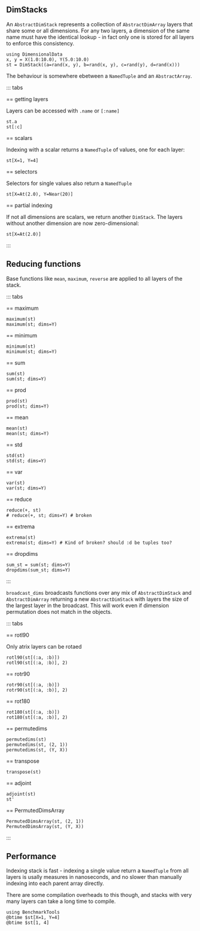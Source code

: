 ## DimStacks

An `AbstractDimStack` represents a collection of `AbstractDimArray`
layers that share some or all dimensions. For any two layers, a dimension
of the same name must have the identical lookup - in fact only one is stored
for all layers to enforce this consistency.


````@ansi stack
using DimensionalData
x, y = X(1.0:10.0), Y(5.0:10.0)
st = DimStack((a=rand(x, y), b=rand(x, y), c=rand(y), d=rand(x)))
````

The behaviour is somewhere ebetween a `NamedTuple` and an `AbstractArray`.

::: tabs

== getting layers

Layers can be accessed with `.name` or `[:name]`

````@ansi stack
st.a
st[:c]
````

== scalars

Indexing with a scalar returns a `NamedTuple` of values, one for each layer:

````@ansi stack
st[X=1, Y=4]
````

== selectors

Selectors for single values also return a `NamedTuple`

````@ansi stack
st[X=At(2.0), Y=Near(20)]
````

== partial indexing

If not all dimensions are scalars, we return another `DimStack`.
The layers without another dimension are now zero-dimensional:

````@ansi stack
st[X=At(2.0)]
````

:::


## Reducing functions

Base functions like `mean`, `maximum`, `reverse` are applied to all layers of the stack.

::: tabs

== maximum

````@ansi stack
maximum(st)
maximum(st; dims=Y)
````

== minimum

````@ansi stack
minimum(st)
minimum(st; dims=Y)
````

== sum

````@ansi stack
sum(st)
sum(st; dims=Y)
````

== prod

````@ansi stack
prod(st)
prod(st; dims=Y)
````

== mean

````@ansi stack
mean(st)
mean(st; dims=Y)
````

== std

````@ansi stack
std(st)
std(st; dims=Y)
````

== var

````@ansi stack
var(st)
var(st; dims=Y)
````

== reduce

````@ansi stack
reduce(+, st)
# reduce(+, st; dims=Y) # broken
````

== extrema

````@ansi stack
extrema(st)
extrema(st; dims=Y) # Kind of broken? should :d be tuples too?
````

== dropdims

````@ansi stack
sum_st = sum(st; dims=Y)
dropdims(sum_st; dims=Y)
````

:::

`broadcast_dims` broadcasts functions over any mix of `AbstractDimStack` and
`AbstractDimArray` returning a new `AbstractDimStack` with layers the size of
the largest layer in the broadcast. This will work even if dimension permutation 
does not match in the objects.


::: tabs

== rotl90

Only atrix layers can be rotaed

````@ansi stack
rotl90(st[(:a, :b)])
rotl90(st[(:a, :b)], 2)
````

== rotr90

````@ansi stack
rotr90(st[(:a, :b)])
rotr90(st[(:a, :b)], 2)
````

== rot180

````@ansi stack
rot180(st[(:a, :b)])
rot180(st[(:a, :b)], 2)
````

== permutedims

````@ansi stack
permutedims(st)
permutedims(st, (2, 1))
permutedims(st, (Y, X))
````

== transpose

````@ansi stack
transpose(st)
````

== adjoint

````@ansi stack
adjoint(st)
st'
````

== PermutedDimsArray

````@ansi stack
PermutedDimsArray(st, (2, 1))
PermutedDimsArray(st, (Y, X))
````

:::

## Performance 

Indexing stack is fast - indexing a single value return a `NamedTuple` from all 
layers is usally measures in nanoseconds, and no slower than manually indexing
into each parent array directly.

There are some compilation overheads to this though, and stacks with very many 
layers can take a long time to compile.

````@ansi stack
using BenchmarkTools
@btime $st[X=1, Y=4]
@btime $st[1, 4]
````
